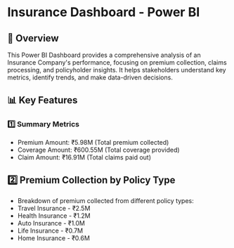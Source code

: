 # Insurance Dashboard - Power BI
## 📌 Overview
This Power BI Dashboard provides a comprehensive analysis of an Insurance Company's performance, focusing on premium collection, claims processing, and policyholder insights. It helps stakeholders understand key metrics, identify trends, and make data-driven decisions.
## 📊 Key Features
### 1️⃣ Summary Metrics
* Premium Amount: ₹5.98M (Total premium collected)
* Coverage Amount: ₹600.55M (Total coverage provided)
* Claim Amount: ₹16.91M (Total claims paid out)
## 2️⃣ Premium Collection by Policy Type
* Breakdown of premium collected from different policy types:
* Travel Insurance - ₹2.5M
* Health Insurance - ₹1.2M
* Auto Insurance - ₹1.0M
* Life Insurance - ₹0.7M
* Home Insurance - ₹0.6M
